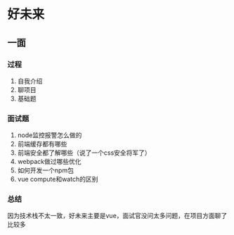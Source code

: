 # 好未来

## 一面

### 过程

1. 自我介绍
2. 聊项目
3. 基础题

### 面试题

1. node监控报警怎么做的
2. 前端缓存都有哪些
3. 前端安全都了解哪些（说了一个css安全将军了）
4. webpack做过哪些优化
5. 如何开发一个npm包
6. vue compute和watch的区别

### 总结

因为技术栈不太一致，好未来主要是vue，面试官没问太多问题，在项目方面聊了比较多

